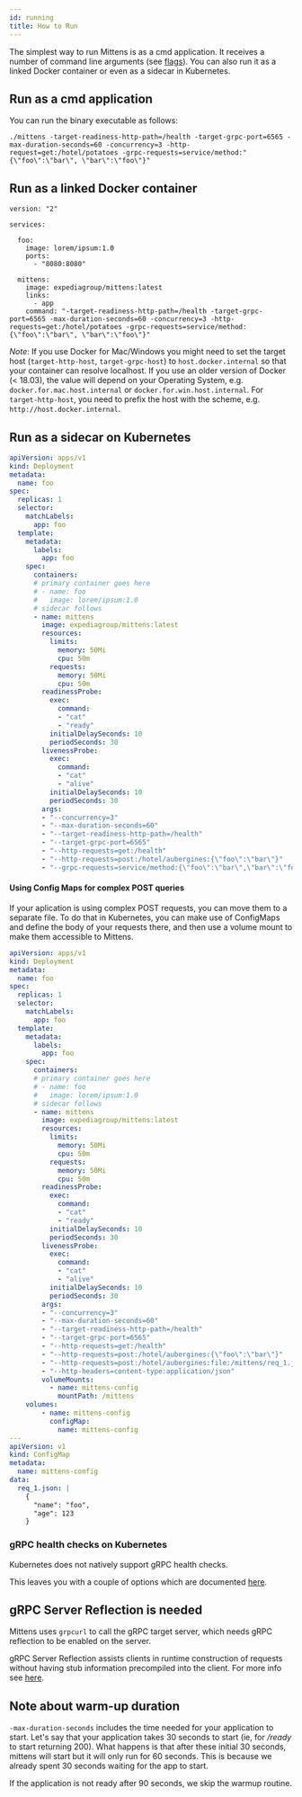 ```yaml
---
id: running
title: How to Run
---
```


The simplest way to run Mittens is as a cmd application. It receives a number of command line arguments (see [flags](https://expediagroup.github.io/mittens/docs/about/getting-started#flags)).
You can also run it as a linked Docker container or even as a sidecar in Kubernetes.

## Run as a cmd application

You can run the binary executable as follows:
        
    ./mittens -target-readiness-http-path=/health -target-grpc-port=6565 -max-duration-seconds=60 -concurrency=3 -http-request=get:/hotel/potatoes -grpc-requests=service/method:"{\"foo\":\"bar\", \"bar\":\"foo\"}"

## Run as a linked Docker container

    version: "2"

    services:
    
      foo:
        image: lorem/ipsum:1.0
        ports:
          - "8080:8080"
    
      mittens:
        image: expediagroup/mittens:latest
        links:
          - app
        command: "-target-readiness-http-path=/health -target-grpc-port=6565 -max-duration-seconds=60 -concurrency=3 -http-requests=get:/hotel/potatoes -grpc-requests=service/method:{\"foo\":\"bar\", \"bar\":\"foo\"}"

_Note_: If you use Docker for Mac/Windows you might need to set the target host (`target-http-host`, `target-grpc-host`) to `host.docker.internal` so that your container can resolve localhost. If you use an older version of Docker (< 18.03), the value will depend on your Operating System, e.g. `docker.for.mac.host.internal` or `docker.for.win.host.internal`. For `target-http-host`, you need to prefix the host with the scheme, e.g. `http://host.docker.internal`.

## Run as a sidecar on Kubernetes

```yaml
apiVersion: apps/v1
kind: Deployment
metadata:
  name: foo
spec:
  replicas: 1
  selector:
    matchLabels:
      app: foo
  template:
    metadata:
      labels:
        app: foo
    spec:
      containers:
      # primary container goes here
      # - name: foo
      #   image: lorem/ipsum:1.0
      # sidecar follows
      - name: mittens
        image: expediagroup/mittens:latest
        resources:
          limits:
            memory: 50Mi
            cpu: 50m
          requests:
            memory: 50Mi
            cpu: 50m
        readinessProbe:
          exec:
            command:
            - "cat"
            - "ready"
          initialDelaySeconds: 10
          periodSeconds: 30
        livenessProbe:
          exec:
            command:
            - "cat"
            - "alive"
          initialDelaySeconds: 10
          periodSeconds: 30
        args:
        - "--concurrency=3"
        - "--max-duration-seconds=60"
        - "--target-readiness-http-path=/health"
        - "--target-grpc-port=6565"
        - "--http-requests=get:/health"
        - "--http-requests=post:/hotel/aubergines:{\"foo\":\"bar\"}"
        - "--grpc-requests=service/method:{\"foo\":\"bar\",\"bar\":\"foo\"}"
```

#### Using Config Maps for complex POST queries

If your aplication is using complex POST requests, you can move them to a separate file.
To do that in Kubernetes, you can make use of ConfigMaps and define the body of your requests there, and then use a volume mount to make them accessible to Mittens.

```yaml
apiVersion: apps/v1
kind: Deployment
metadata:
  name: foo
spec:
  replicas: 1
  selector:
    matchLabels:
      app: foo
  template:
    metadata:
      labels:
        app: foo
    spec:
      containers:
      # primary container goes here
      # - name: foo
      #   image: lorem/ipsum:1.0
      # sidecar follows
      - name: mittens
        image: expediagroup/mittens:latest
        resources:
          limits:
            memory: 50Mi
            cpu: 50m
          requests:
            memory: 50Mi
            cpu: 50m
        readinessProbe:
          exec:
            command:
            - "cat"
            - "ready"
          initialDelaySeconds: 10
          periodSeconds: 30
        livenessProbe:
          exec:
            command:
            - "cat"
            - "alive"
          initialDelaySeconds: 10
          periodSeconds: 30
        args:
        - "--concurrency=3"
        - "--max-duration-seconds=60"
        - "--target-readiness-http-path=/health"
        - "--target-grpc-port=6565"
        - "--http-requests=get:/health"
        - "--http-requests=post:/hotel/aubergines:{\"foo\":\"bar\"}"
        - "--http-requests=post:/hotel/aubergines:file:/mittens/req_1.json"
        - "--http-headers=content-type:application/json"
        volumeMounts:
          - name: mittens-config
            mountPath: /mittens
    volumes:
        - name: mittens-config
          configMap:
            name: mittens-config
---
apiVersion: v1
kind: ConfigMap
metadata:
  name: mittens-config
data:
  req_1.json: |
    {
      "name": "foo",
      "age": 123
    }

```

### gRPC health checks on Kubernetes

Kubernetes does not natively support gRPC health checks.

This leaves you with a couple of options which are documented [here](https://kubernetes.io/blog/2018/10/01/health-checking-grpc-servers-on-kubernetes/).

## gRPC Server Reflection is needed

Mittens uses `grpcurl` to call the gRPC target server, which needs gRPC reflection to be enabled on the server.

gRPC Server Reflection assists clients in runtime construction of requests without having stub information precompiled into the client.
For more info see [here](https://github.com/grpc/grpc/blob/master/doc/server-reflection.md).

## Note about warm-up duration

`-max-duration-seconds` includes the time needed for your application to start.
Let's say that your application takes 30 seconds to start (ie, for _/ready_ to start returning 200).
What happens is that after these initial 30 seconds, mittens will start but it will only run for 60 seconds. This is because we already spent 30 seconds waiting for the app to start.

If the application is not ready after 90 seconds, we skip the warmup routine.
